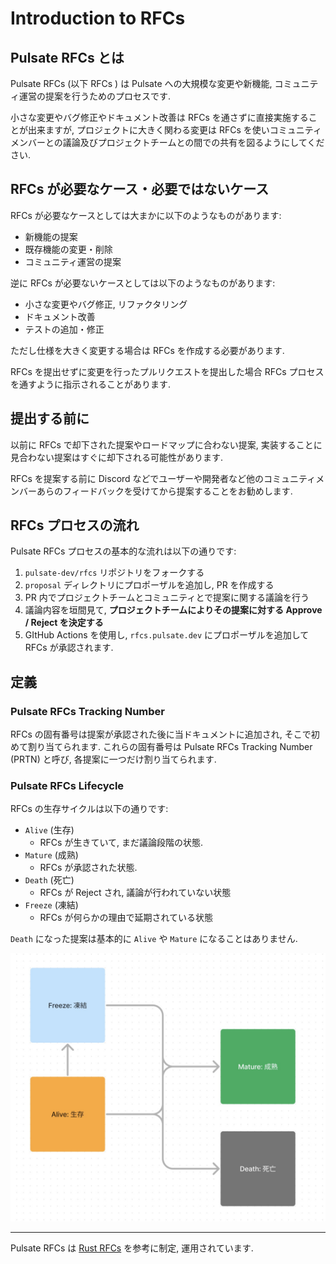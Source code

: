 # Introduction to RFCs

<!-- toc -->

## Pulsate RFCs とは

Pulsate RFCs (以下 RFCs ) は Pulsate への大規模な変更や新機能, コミュニティ運営の提案を行うためのプロセスです.

小さな変更やバグ修正やドキュメント改善は RFCs を通さずに直接実施することが出来ますが, プロジェクトに大きく関わる変更は RFCs を使いコミュニティメンバーとの議論及びプロジェクトチームとの間での共有を図るようにしてください.

## RFCs が必要なケース・必要ではないケース

RFCs が必要なケースとしては大まかに以下のようなものがあります:

- 新機能の提案
- 既存機能の変更・削除
- コミュニティ運営の提案

逆に RFCs が必要ないケースとしては以下のようなものがあります:

- 小さな変更やバグ修正, リファクタリング
- ドキュメント改善
- テストの追加・修正

ただし仕様を大きく変更する場合は RFCs を作成する必要があります.

RFCs を提出せずに変更を行ったプルリクエストを提出した場合 RFCs プロセスを通すように指示されることがあります.

## 提出する前に

以前に RFCs で却下された提案やロードマップに合わない提案, 実装することに見合わない提案はすぐに却下される可能性があります.

RFCs を提案する前に Discord などでユーザーや開発者など他のコミュニティメンバーあらのフィードバックを受けてから提案することをお勧めします.

## RFCs プロセスの流れ

Pulsate RFCs プロセスの基本的な流れは以下の通りです:

1. `pulsate-dev/rfcs` リポジトリをフォークする
2. `proposal` ディレクトリにプロポーザルを追加し, PR を作成する
3. PR 内でプロジェクトチームとコミュニティとで提案に関する議論を行う
4. 議論内容を垣間見て, **プロジェクトチームによりその提案に対する Approve / Reject を決定する**
5. GItHub Actions を使用し, `rfcs.pulsate.dev` にプロポーザルを追加して RFCs が承認されます.

## 定義

### Pulsate RFCs Tracking Number

RFCs の固有番号は提案が承認された後に当ドキュメントに追加され, そこで初めて割り当てられます. これらの固有番号は Pulsate RFCs Tracking Number (PRTN) と呼び, 各提案に一つだけ割り当てられます.

### Pulsate RFCs Lifecycle

RFCs の生存サイクルは以下の通りです:

- `Alive` (生存)
  - RFCs が生きていて, まだ議論段階の状態.
- `Mature` (成熟)
  - RFCs が承認された状態.
- `Death` (死亡)
  - RFCs が Reject され, 議論が行われていない状態
- `Freeze` (凍結)
  - RFCs が何らかの理由で延期されている状態

`Death` になった提案は基本的に `Alive` や `Mature` になることはありません.

![Pulsate RFCs Lifecycle](./image/rfcs-guide/lifecycle.jpeg)

----

Pulsate RFCs は [Rust RFCs](https://github.com/rust-lang/rfcs) を参考に制定, 運用されています.
